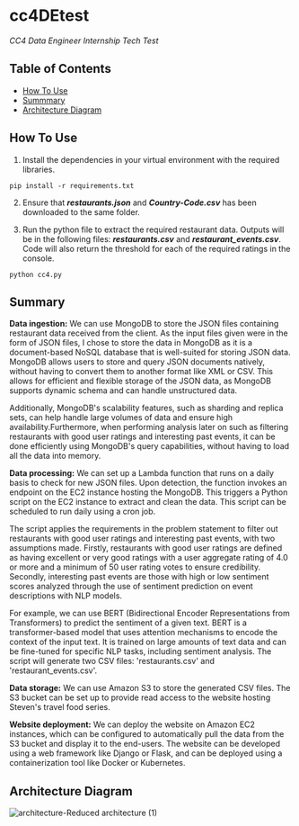 # cc4DEtest
*CC4 Data Engineer Internship Tech Test*

## Table of Contents
* [How To Use](#how-to-use)
* [Summmary](#summary)
* [Architecture Diagram](#architecture-diagram)

## How To Use
1) Install the dependencies in your virtual environment with the required libraries.
```
pip install -r requirements.txt
```

2) Ensure that **_restaurants.json_** and **_Country-Code.csv_** has been downloaded to the same folder.

3) Run the python file to extract the required restaurant data. Outputs will be in the following files: **_restaurants.csv_** and **_restaurant_events.csv_**. Code will also return the threshold for each of the required ratings in the console.

```
python cc4.py
```

## Summary
**Data ingestion:** We can use MongoDB to store the JSON files containing restaurant data received from the client. As the input files given were in the form of JSON files, I chose to store the data in MongoDB as it is a document-based NoSQL database that is well-suited for storing JSON data. MongoDB allows users to store and query JSON documents natively, without having to convert them to another format like XML or CSV. This allows for efficient and flexible storage of the JSON data, as MongoDB supports dynamic schema and can handle unstructured data. 

Additionally, MongoDB's scalability features, such as sharding and replica sets, can help handle large volumes of data and ensure high availability.Furthermore, when performing analysis later on such as filtering restaurants with good user ratings and interesting past events, it can be done efficiently using MongoDB's query capabilities, without having to load all the data into memory.


**Data processing:** We can set up a Lambda function that runs on a daily basis to check for new JSON files. Upon detection, the function invokes an endpoint on the EC2 instance hosting the MongoDB. This triggers a Python script on the EC2 instance to extract and clean the data. This script can be scheduled to run daily using a cron job.

The script applies the requirements in the problem statement to filter out restaurants with good user ratings and interesting past events, with two assumptions made. Firstly,  restaurants with good user ratings are defined as having excellent or very good ratings with a user aggregate rating of 4.0 or more and a minimum of 50 user rating votes to ensure credibility. Secondly, interesting past events are those with high or low sentiment scores analyzed through the use of sentiment prediction on event descriptions with NLP models. 

For example, we can use  BERT (Bidirectional Encoder Representations from Transformers) to predict the sentiment of a given text. BERT is a transformer-based model that uses attention mechanisms to encode the context of the input text. It is trained on large amounts of text data and can be fine-tuned for specific NLP tasks, including sentiment analysis.
The script will generate two CSV files: 'restaurants.csv' and 'restaurant_events.csv'.

**Data storage:** We can use Amazon S3 to store the generated CSV files. The S3 bucket can be set up to provide read access to the website hosting Steven's travel food series.

**Website deployment:** We can deploy the website on Amazon EC2 instances, which can be configured to automatically pull the data from the S3 bucket and display it to the end-users. The website can be developed using a web framework like Django or Flask, and can be deployed using a containerization tool like Docker or Kubernetes.


## Architecture Diagram
![architecture-Reduced architecture (1)](https://user-images.githubusercontent.com/102446759/220672132-dab50c8d-c2d5-4676-abae-04272f8c3fb7.jpg)
